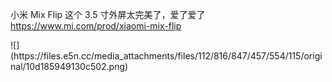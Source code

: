 <p>小米 Mix Flip 这个 3.5 寸外屏太完美了，爱了爱了 <a href="https://www.mi.com/prod/xiaomi-mix-flip" target="_blank" rel="nofollow noopener" translate="no"><span class="invisible">https://www.</span><span class="">mi.com/prod/xiaomi-mix-flip</span><span class="invisible"></span></a></p>
![](https://files.e5n.cc/media_attachments/files/112/816/847/457/554/115/original/10d185949130c502.png)